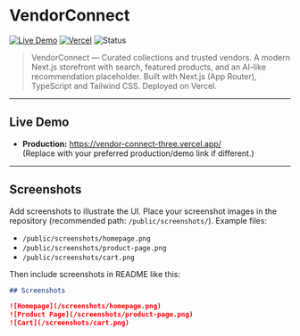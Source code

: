 # VendorConnect

[![Live Demo](https://img.shields.io/badge/demo-online-brightgreen)](https://vendor-connect-three.vercel.app/)
[![Vercel](https://img.shields.io/badge/deploy-vercel-black?logo=vercel)](https://vendor-connect-three.vercel.app/)
![Status](https://img.shields.io/badge/status-active-blue)

> VendorConnect — Curated collections and trusted vendors. A modern Next.js storefront with search, featured products, and an AI-like recommendation placeholder. Built with Next.js (App Router), TypeScript and Tailwind CSS. Deployed on Vercel.

---

## Live Demo

- **Production:** https://vendor-connect-three.vercel.app/  
(Replace with your preferred production/demo link if different.)

---

## Screenshots

Add screenshots to illustrate the UI. Place your screenshot images in the repository (recommended path: `/public/screenshots/`). Example files:
- `/public/screenshots/homepage.png`
- `/public/screenshots/product-page.png`
- `/public/screenshots/cart.png`

Then include screenshots in README like this:

```markdown
## Screenshots

![Homepage](/screenshots/homepage.png)
![Product Page](/screenshots/product-page.png)
![Cart](/screenshots/cart.png)

